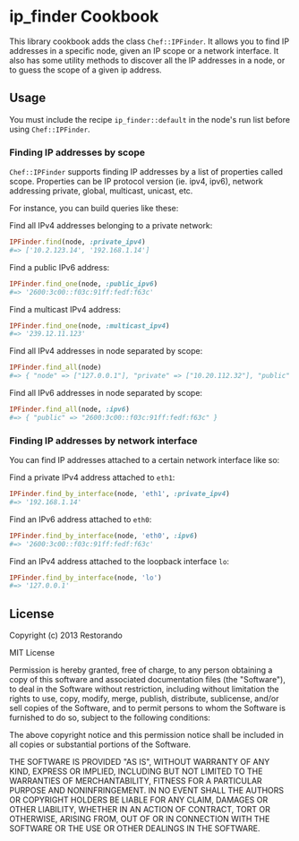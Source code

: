 ip_finder Cookbook
================

This library cookbook adds the class `Chef::IPFinder`. It allows you to find IP addresses in a specific node, given an IP scope or a network interface. It also has some utility methods to discover all the IP addresses in a node, or to guess the scope of a given ip address.


Usage
-----

You must include the recipe `ip_finder::default` in the node's run list before using `Chef::IPFinder`.


### Finding IP addresses by scope

`Chef::IPFinder` supports finding IP addresses by a list of properties called scope. Properties can be  IP protocol version (ie. ipv4, ipv6), network addressing private, global, multicast, unicast, etc.

For instance, you can build queries like these:

Find all IPv4 addresses belonging to a private network:

```ruby
IPFinder.find(node, :private_ipv4)
#=> ['10.2.123.14', '192.168.1.14']
```

Find a public IPv6 address:
```ruby
IPFinder.find_one(node, :public_ipv6)
#=> '2600:3c00::f03c:91ff:fedf:f63c'
```

Find a multicast IPv4 address:
```ruby
IPFinder.find_one(node, :multicast_ipv4)
#=> '239.12.11.123'
```

Find all IPv4 addresses in node separated by scope:
```ruby
IPFinder.find_all(node)
#=> { "node" => ["127.0.0.1"], "private" => ["10.20.112.32"], "public" => ["200.23.142.11"] }
```

Find all IPv6 addresses in node separated by scope:
```ruby
IPFinder.find_all(node, :ipv6)
#=> { "public" => "2600:3c00::f03c:91ff:fedf:f63c" }
```

### Finding IP addresses by network interface

You can find IP addresses attached to a certain network interface like so:

Find a private IPv4 address attached to `eth1`:
```ruby
IPFinder.find_by_interface(node, 'eth1', :private_ipv4)
#=> '192.168.1.14'
```

Find an IPv6 address attached to `eth0`:
```ruby
IPFinder.find_by_interface(node, 'eth0', :ipv6)
#=> '2600:3c00::f03c:91ff:fedf:f63c'
```

Find an IPv4 address attached to the loopback interface `lo`:

```ruby
IPFinder.find_by_interface(node, 'lo')
#=> '127.0.0.1'
```


License
-------

Copyright (c) 2013 Restorando

MIT License

Permission is hereby granted, free of charge, to any person obtaining
a copy of this software and associated documentation files (the
"Software"), to deal in the Software without restriction, including
without limitation the rights to use, copy, modify, merge, publish,
distribute, sublicense, and/or sell copies of the Software, and to
permit persons to whom the Software is furnished to do so, subject to
the following conditions:

The above copyright notice and this permission notice shall be
included in all copies or substantial portions of the Software.

THE SOFTWARE IS PROVIDED "AS IS", WITHOUT WARRANTY OF ANY KIND,
EXPRESS OR IMPLIED, INCLUDING BUT NOT LIMITED TO THE WARRANTIES OF
MERCHANTABILITY, FITNESS FOR A PARTICULAR PURPOSE AND
NONINFRINGEMENT. IN NO EVENT SHALL THE AUTHORS OR COPYRIGHT HOLDERS BE
LIABLE FOR ANY CLAIM, DAMAGES OR OTHER LIABILITY, WHETHER IN AN ACTION
OF CONTRACT, TORT OR OTHERWISE, ARISING FROM, OUT OF OR IN CONNECTION
WITH THE SOFTWARE OR THE USE OR OTHER DEALINGS IN THE SOFTWARE.

